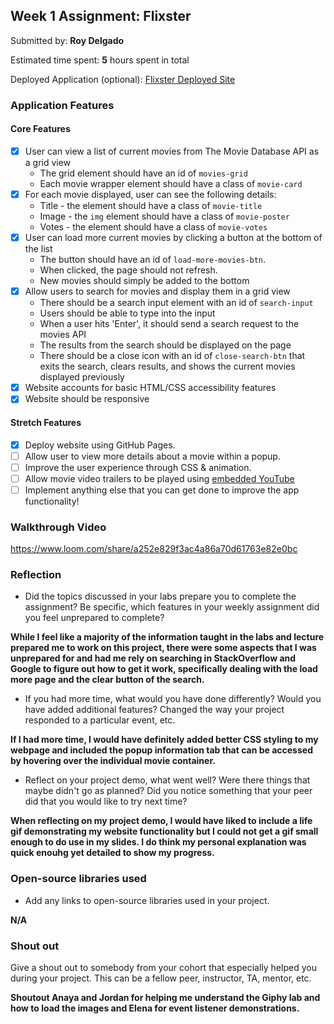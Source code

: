 ## Week 1 Assignment: Flixster

Submitted by: **Roy Delgado**

Estimated time spent: **5** hours spent in total

Deployed Application (optional): [Flixster Deployed Site](https://roydel36.github.io/Flixer/)

### Application Features

#### Core Features

- [X] User can view a list of current movies from The Movie Database API as a grid view
  - The grid element should have an id of `movies-grid`
  - Each movie wrapper element should have a class of `movie-card`
- [X] For each movie displayed, user can see the following details:
  - Title - the element should have a class of `movie-title`
  - Image - the `img` element should have a class of `movie-poster`
  - Votes - the element should have a class of `movie-votes`
- [X] User can load more current movies by clicking a button at the bottom of the list
  - The button should have an id of `load-more-movies-btn`.
  - When clicked, the page should not refresh.
  - New movies should simply be added to the bottom
- [X] Allow users to search for movies and display them in a grid view
  - There should be a search input element with an id of `search-input`
  - Users should be able to type into the input
  - When a user hits 'Enter', it should send a search request to the movies API
  - The results from the search should be displayed on the page
  - There should be a close icon with an id of `close-search-btn` that exits the search, clears results, and shows the current movies displayed previously
- [X] Website accounts for basic HTML/CSS accessibility features
- [X] Website should be responsive

#### Stretch Features

- [X] Deploy website using GitHub Pages.
- [ ] Allow user to view more details about a movie within a popup.
- [ ] Improve the user experience through CSS & animation.
- [ ] Allow movie video trailers to be played using [embedded YouTube](https://support.google.com/youtube/answer/171780?hl=en)
- [ ] Implement anything else that you can get done to improve the app functionality!

### Walkthrough Video

https://www.loom.com/share/a252e829f3ac4a86a70d61763e82e0bc

### Reflection

- Did the topics discussed in your labs prepare you to complete the assignment? Be specific, which features in your weekly assignment did you feel unprepared to complete?

**While I feel like a majority of the information taught in the labs and lecture prepared me to work on this project, there were some aspects that I was unprepared for and had me rely on searching in StackOverflow and Google to figure out how to get it work, specifically dealing with the load more page and the clear button of the search.**

- If you had more time, what would you have done differently? Would you have added additional features? Changed the way your project responded to a particular event, etc.
  
**If I had more time, I would have definitely added better CSS styling to my webpage and included the popup information tab that can be accessed by hovering over the individual movie container.**

- Reflect on your project demo, what went well? Were there things that maybe didn't go as planned? Did you notice something that your peer did that you would like to try next time?

**When reflecting on my project demo, I would have liked to include a life gif demonstrating my website functionality but I could not get a gif small enough to do use in my slides. I do think my personal explanation was quick enouhg yet detailed to show my progress.**

### Open-source libraries used

- Add any links to open-source libraries used in your project.

**N/A**

### Shout out

Give a shout out to somebody from your cohort that especially helped you during your project. This can be a fellow peer, instructor, TA, mentor, etc.

**Shoutout Anaya and Jordan for helping me understand the Giphy lab and how to load the images and Elena for event listener demonstrations.**